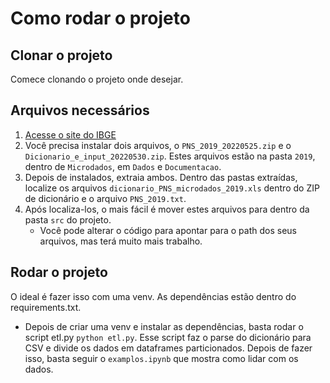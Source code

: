 # Como rodar o projeto

## Clonar o projeto
Comece clonando o projeto onde desejar.

## Arquivos necessários
1. [Acesse o site do IBGE](https://www.ibge.gov.br/estatisticas/sociais/saude/9160-pesquisa-nacional-de-saude.html?=&t=downloads)
2. Você precisa instalar dois arquivos, o `PNS_2019_20220525.zip` e o `Dicionario_e_input_20220530.zip`. Estes arquivos estão na pasta `2019`, dentro de `Microdados`, em `Dados` e `Documentacao`.
3. Depois de instalados, extraia ambos. Dentro das pastas extraídas, localize os arquivos `dicionario_PNS_microdados_2019.xls` dentro do ZIP de dicionário e o arquivo `PNS_2019.txt`.
4. Após localiza-los, o mais fácil é mover estes arquivos para dentro da pasta `src` do projeto.
    - Você pode alterar o código para apontar para o path dos seus arquivos, mas terá muito mais trabalho.

## Rodar o projeto
O ideal é fazer isso com uma venv. As dependências estão dentro do requirements.txt.
- Depois de criar uma venv e instalar as dependências, basta rodar o script etl.py `python etl.py`. Esse script faz o parse do dicionário para CSV e divide os dados em dataframes particionados. Depois de fazer isso, basta seguir o `examplos.ipynb` que mostra como lidar com os dados.
